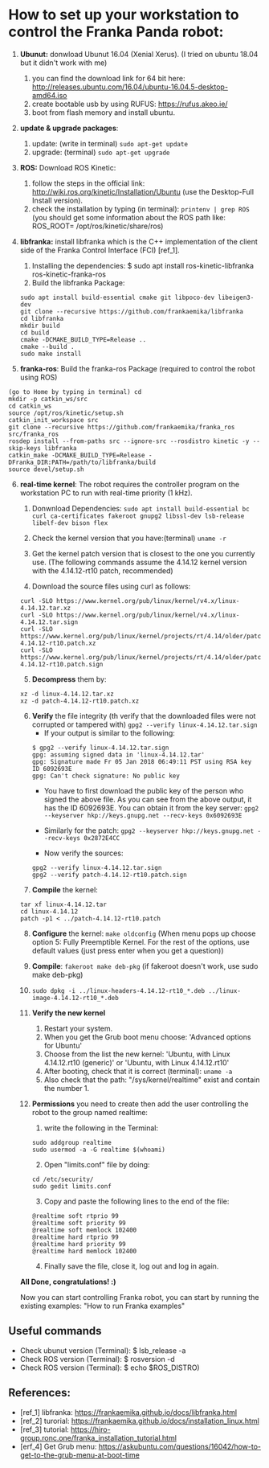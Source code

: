 # How to set up your workstation to control the Franka Panda robot:

1. **Ubunut:** donwload Ubunut 16.04 (Xenial Xerus). (I tried on ubuntu 18.04 but it didn't work with me)
    1. you can find the download link for 64 bit here:
      http://releases.ubuntu.com/16.04/ubuntu-16.04.5-desktop-amd64.iso
    2. create bootable usb by using RUFUS: https://rufus.akeo.ie/
    3. boot from flash memory and install ubuntu.

2. **update & upgrade packages**:
    1. update: (write in terminal) `sudo apt-get update`
    2. upgrade: (terminal) `sudo apt-get upgrade`

3. **ROS:** Download ROS Kinetic:
    1. follow the steps in the official link: http://wiki.ros.org/kinetic/Installation/Ubuntu
       (use the Desktop-Full Install version).
    2. check the installation by typing (in terminal): `printenv | grep ROS`
        (you should get some information about the ROS path like: ROS_ROOT= /opt/ros/kinetic/share/ros)
        
4. **libfranka:** install libfranka which is the C++ implementation of the client side of the Franka Control Interface (FCI) [ref_1]. 
    1. Installing the dependencies: $ sudo apt install ros-kinetic-libfranka ros-kinetic-franka-ros
    2. Build the libfranka Package:
    ```
    sudo apt install build-essential cmake git libpoco-dev libeigen3-dev
    git clone --recursive https://github.com/frankaemika/libfranka
    cd libfranka
    mkdir build
    cd build
    cmake -DCMAKE_BUILD_TYPE=Release ..
    cmake --build .
    sudo make install
    ```
5. **franka-ros**: Build the franka-ros Package (required to control the robot using ROS)
```
(go to Home by typing in terminal) cd
mkdir -p catkin_ws/src
cd catkin_ws
source /opt/ros/kinetic/setup.sh
catkin_init_workspace src
git clone --recursive https://github.com/frankaemika/franka_ros src/franka_ros
rosdep install --from-paths src --ignore-src --rosdistro kinetic -y --skip-keys libfranka
catkin_make -DCMAKE_BUILD_TYPE=Release -DFranka_DIR:PATH=/path/to/libfranka/build
source devel/setup.sh
```

6. **real-time kernel**: The robot requires the controller program on the workstation PC to run with real-time priority (1 kHz).
    1. Donwnload Dependencies:
    `sudo apt install build-essential bc curl ca-certificates fakeroot gnupg2 libssl-dev lsb-release libelf-dev bison flex`
    
    2. Check the kernel version that you have:(terminal) `uname -r`
    3. Get the kernel patch version that is closest to the one you currently use. 
    (The following commands assume the 4.14.12 kernel version with the 4.14.12-rt10 patch, recommended)
    4. Download the source files using curl as follows:
    ```
    curl -SLO https://www.kernel.org/pub/linux/kernel/v4.x/linux-4.14.12.tar.xz
    curl -SLO https://www.kernel.org/pub/linux/kernel/v4.x/linux-4.14.12.tar.sign
    curl -SLO https://www.kernel.org/pub/linux/kernel/projects/rt/4.14/older/patch-4.14.12-rt10.patch.xz
    curl -SLO https://www.kernel.org/pub/linux/kernel/projects/rt/4.14/older/patch-4.14.12-rt10.patch.sign
    ```
    
    5. **Decompress** them by:
    ```
    xz -d linux-4.14.12.tar.xz
    xz -d patch-4.14.12-rt10.patch.xz
    ```
    
    6. **Verify** the file integrity (th verify that the downloaded files were not corrupted or tampered with)
    `gpg2 --verify linux-4.14.12.tar.sign`
        * If your output is similar to the following:
        ```
        $ gpg2 --verify linux-4.14.12.tar.sign
        gpg: assuming signed data in 'linux-4.14.12.tar'
        gpg: Signature made Fr 05 Jan 2018 06:49:11 PST using RSA key ID 6092693E
        gpg: Can't check signature: No public key
        ```
        * You have to first download the public key of the person who signed the above file. 
        As you can see from the above output, it has the ID 6092693E. You can obtain it from the key server:
        `gpg2  --keyserver hkp://keys.gnupg.net --recv-keys 0x6092693E`

        * Similarly for the patch:
        `gpg2 --keyserver hkp://keys.gnupg.net --recv-keys 0x2872E4CC`
        
        * Now verify the sources:
        ```
        gpg2 --verify linux-4.14.12.tar.sign
        gpg2 --verify patch-4.14.12-rt10.patch.sign
        ```
    7. **Compile** the kernel:
    ```
    tar xf linux-4.14.12.tar
    cd linux-4.14.12
    patch -p1 < ../patch-4.14.12-rt10.patch
    ```
    
    8. **Configure** the kernel:
    `make oldconfig`
    (When menu pops up choose option 5: Fully Preemptible Kernel. For the rest of the options, use default values (just press enter when you get a question))

    9. **Compile**:
    `fakeroot make deb-pkg`
    (if fakeroot doesn't work, use sudo make deb-pkg)
    
    10. `sudo dpkg -i ../linux-headers-4.14.12-rt10_*.deb ../linux-image-4.14.12-rt10_*.deb`
    
    11. **Verify the new kernel**
        1. Restart your system. 
        2. When you get the Grub boot menu choose: 'Advanced options for Ubuntu' 
        3. Choose from the list the new kernel: 'Ubuntu, with Linux 4.14.12.rt10 (generic)' or 'Ubuntu, with Linux 4.14.12.rt10'
        4. After booting, check that it is correct (terminal): `uname -a`
        5. Also check that the path: "/sys/kernel/realtime" exist and contain the number 1.

    12. **Permissions** you need to create then add the user controlling the robot to the group named realtime:
        1. write the following in the Terminal:
        ```
        sudo addgroup realtime
        sudo usermod -a -G realtime $(whoami)
        ```
    
        2. Open "limits.conf" file by doing:
        ```
        cd /etc/security/
        sudo gedit limits.conf
        ```
    
        3. Copy and paste the following lines to the end of the file:
        ```
        @realtime soft rtprio 99
        @realtime soft priority 99
        @realtime soft memlock 102400
        @realtime hard rtprio 99
        @realtime hard priority 99
        @realtime hard memlock 102400
        ```
    
        4. Finally save the file, close it, log out and log in again.
    
    **All Done, congratulations! :)**
    
    Now you can start controlling Franka robot, you can start by running the existing examples: 
    "How to run Franka examples"
    
    
**Useful commands**
------------------
* Check ubunut version (Terminal): $ lsb_release -a
* Check ROS version (Terminal): $ rosversion -d
* Check ROS version (Terminal): $ echo $ROS_DISTRO)

**References:**
---------------
* [ref_1] libfranka: https://frankaemika.github.io/docs/libfranka.html
* [ref_2] turorial: https://frankaemika.github.io/docs/installation_linux.html
* [ref_3] tutorial: https://hiro-group.ronc.one/franka_installation_tutorial.html
* [erf_4] Get Grub menu: https://askubuntu.com/questions/16042/how-to-get-to-the-grub-menu-at-boot-time

